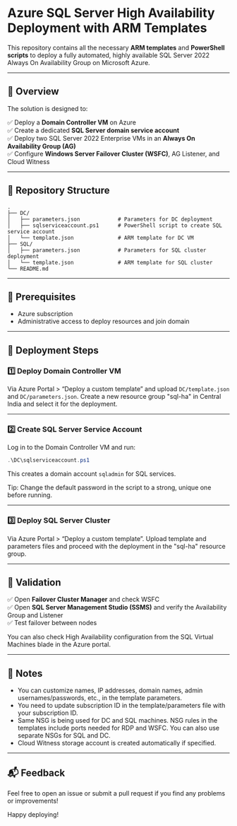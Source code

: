 # Azure SQL Server High Availability Deployment with ARM Templates

This repository contains all the necessary **ARM templates** and **PowerShell scripts** to deploy a fully automated, highly available SQL Server 2022 Always On Availability Group on Microsoft Azure.

---

## 📖 Overview

The solution is designed to:

✅ Deploy a **Domain Controller VM** on Azure  
✅ Create a dedicated **SQL Server domain service account**  
✅ Deploy two SQL Server 2022 Enterprise VMs in an **Always On Availability Group (AG)**  
✅ Configure **Windows Server Failover Cluster (WSFC)**, AG Listener, and Cloud Witness

---

## 📂 Repository Structure

```
.
├── DC/
│   ├── parameters.json            # Parameters for DC deployment
│   ├── sqlserviceaccount.ps1      # PowerShell script to create SQL service account
│   └── template.json              # ARM template for DC VM
├── SQL/
│   ├── parameters.json            # Parameters for SQL cluster deployment
│   └── template.json              # ARM template for SQL cluster
└── README.md
```

---

## 📝 Prerequisites

- Azure subscription
- Administrative access to deploy resources and join domain

---

## 🚀 Deployment Steps

### 1️⃣ Deploy Domain Controller VM

Via Azure Portal > “Deploy a custom template” and upload `DC/template.json` and `DC/parameters.json`.
Create a new resource group "sql-ha" in Central India and select it for the deployment.

---

### 2️⃣ Create SQL Server Service Account

Log in to the Domain Controller VM and run:

```powershell
.\DC\sqlserviceaccount.ps1
```

This creates a domain account `sqladmin` for SQL services.

Tip: Change the default password in the script to a strong, unique one before running.

---

### 3️⃣ Deploy SQL Server Cluster

Via Azure Portal > “Deploy a custom template”.
Upload template and parameters files and proceed with the deployment in the "sql-ha" resource group.

---

## 🔎 Validation

✅ Open **Failover Cluster Manager** and check WSFC  
✅ Open **SQL Server Management Studio (SSMS)** and verify the Availability Group and Listener  
✅ Test failover between nodes

You can also check High Availability configuration from the SQL Virtual Machines blade in the Azure portal.

---

## 📄 Notes

- You can customize names, IP addresses, domain names, admin usernames/passwords, etc., in the template parameters.
- You need to update subscription ID in the template/parameters file with your subscription ID.
- Same NSG is being used for DC and SQL machines. NSG rules in the templates include ports needed for RDP and WSFC. You can also use separate NSGs for SQL and DC. 
- Cloud Witness storage account is created automatically if specified.

---

## 📬 Feedback

Feel free to open an issue or submit a pull request if you find any problems or improvements!

Happy deploying!
